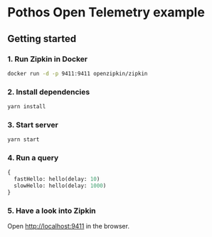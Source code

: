# Pothos Open Telemetry example

## Getting started

### 1. Run Zipkin in Docker

```bash
docker run -d -p 9411:9411 openzipkin/zipkin
```

### 2. Install dependencies

```bash
yarn install
```

### 3. Start server

```bash
yarn start
```

### 4. Run a query

```graphql
{
  fastHello: hello(delay: 10)
  slowHello: hello(delay: 1000)
}
```

### 5. Have a look into Zipkin

Open [http://localhost:9411](http://localhost:9411) in the browser.
